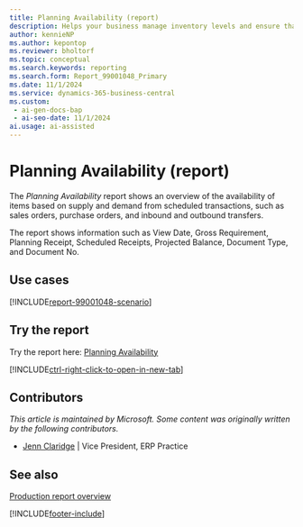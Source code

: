```yaml
---
title: Planning Availability (report)
description: Helps your business manage inventory levels and ensure that items are available when needed.
author: kennieNP
ms.author: kepontop
ms.reviewer: bholtorf
ms.topic: conceptual
ms.search.keywords: reporting
ms.search.form: Report_99001048_Primary
ms.date: 11/1/2024
ms.service: dynamics-365-business-central
ms.custom:
 - ai-gen-docs-bap
 - ai-seo-date: 11/1/2024
ai.usage: ai-assisted
---
```


# Planning Availability (report)

The *Planning Availability* report shows an overview of the availability of items based on supply and demand from scheduled transactions, such as sales orders, purchase orders, and inbound and outbound transfers. 

The report shows information such as View Date, Gross Requirement, Planning Receipt, Scheduled Receipts, Projected Balance, Document Type, and Document No.


## Use cases

[!INCLUDE[report-99001048-scenario](../includes/report-99001048-scenario-include.md)]

<!-- 

Prompt

Below is a report in an ERP system. Provide 3-4 use cases for different personas working with manufacturing

Format like this:    
  
As a <persona>, use the report to    
* use case 1  
* use case 2    

Do not capitalize the persona names. 

Do not start lines with "Use the data to"

## Report name
Planning Availability

## Report description

### What the report does

### Use cases
Helps your business manage inventory levels and ensure that items are available when needed.

Please include your data sources and URLs

-->


## Try the report

Try the report here: [Planning Availability](https://businesscentral.dynamics.com?report=99001048)

[!INCLUDE[ctrl-right-click-to-open-in-new-tab](../includes/ctrl-right-click-to-open-in-new-tab.md)]


## Contributors

*This article is maintained by Microsoft. Some content was originally written by the following contributors.*

* [Jenn Claridge](https://www.linkedin.com/in/jenn-morton-sabre/) | Vice President, ERP Practice


## See also

[Production report overview](../production-reports.md)  

[!INCLUDE[footer-include](../includes/footer-banner.md)]